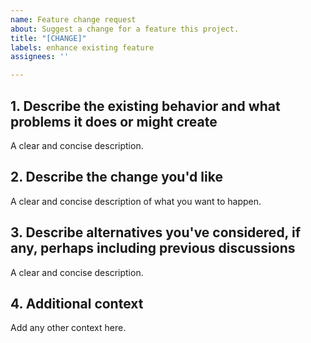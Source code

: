 ```yaml
---
name: Feature change request
about: Suggest a change for a feature this project.
title: "[CHANGE]"
labels: enhance existing feature
assignees: ''

---
```


## **1. Describe the existing behavior and what problems it does or might create**
A clear and concise description.

## **2. Describe the change you'd like**
A clear and concise description of what you want to happen.

## **3. Describe alternatives you've considered, if any, perhaps including previous discussions**
A clear and concise description.

## **4. Additional context**
Add any other context here.
